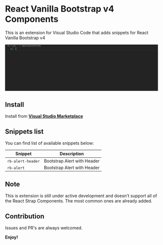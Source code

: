 # React Vanilla Bootstrap v4 Components

This is an extension for Visual Studio Code that adds snippets for React Vanilla Bootstrap v4

![Usage](./images/snippets-usage.gif)

## Install

Install from [**Visual Studio Marketplace**](https://marketplace.visualstudio.com/items?itemName=jisaeid.reactvanillabs4)

## Snippets list

You can find list of available snippets below:

| Snippet                         | Description                                |
| --------------------            | ------------------------------------------ |
| `rb-alert-header`               | Bootstrap Alert with Header                |
| `rb-alert`                      | Bootstrap Alert with Header                |

## Note
This is extension is still under active development and doesn't support all of the React Strap Components. The most common ones are already added.

## Contribution
Issues and PR's are always welcomed. 

**Enjoy!**